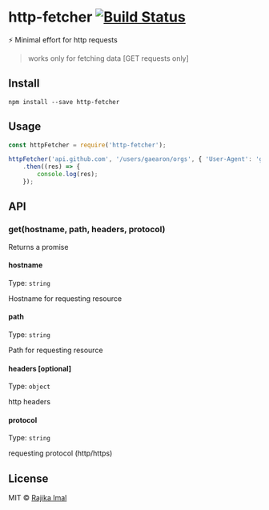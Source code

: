 # http-fetcher [![Build Status](https://travis-ci.org/rajikaimal/http-fetcher.svg?branch=master)](https://travis-ci.org/rajikaimal/http-fetcher)

:zap: Minimal effort for http requests

> works only for fetching data [GET requests only]

## Install

```
npm install --save http-fetcher
```

## Usage

```js
const httpFetcher = require('http-fetcher');

httpFetcher('api.github.com', '/users/gaearon/orgs', { 'User-Agent': 'github-organizations' }, 'https')
	.then((res) => {
		console.log(res);
	});
```

## API

### get(hostname, path, headers, protocol)

Returns a promise

#### hostname

Type: `string`

Hostname for requesting resource

#### path

Type: `string`

Path for requesting resource

#### headers [optional]

Type: `object`

http headers

#### protocol

Type: `string`

requesting protocol (http/https)

## License

MIT © [Rajika Imal](https://rajikaimal.github.io)
